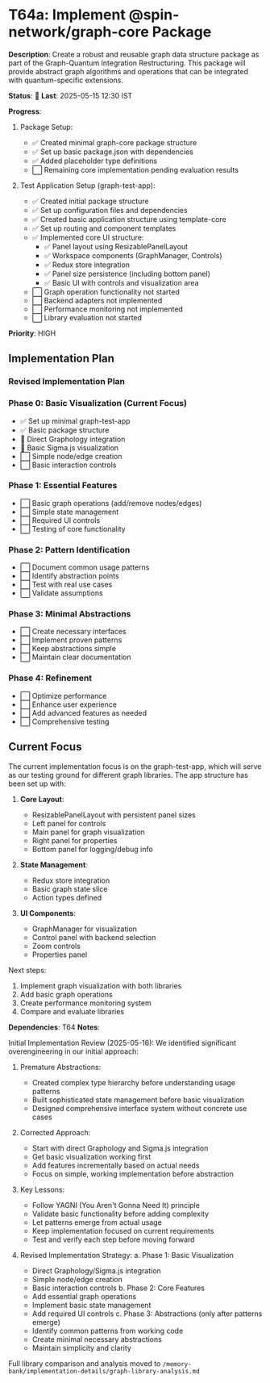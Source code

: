 # T64a: Implement @spin-network/graph-core Package

**Description**: Create a robust and reusable graph data structure package as part of the Graph-Quantum Integration Restructuring. This package will provide abstract graph algorithms and operations that can be integrated with quantum-specific extensions.

**Status**: 🔄 **Last**: 2025-05-15 12:30 IST

**Progress**:
1. Package Setup:
   - ✅ Created minimal graph-core package structure
   - ✅ Set up basic package.json with dependencies
   - ✅ Added placeholder type definitions
   - ⬜ Remaining core implementation pending evaluation results

2. Test Application Setup (graph-test-app):
   - ✅ Created initial package structure
   - ✅ Set up configuration files and dependencies
   - ✅ Created basic application structure using template-core
   - ✅ Set up routing and component templates
   - ✅ Implemented core UI structure:
     - ✅ Panel layout using ResizablePanelLayout
     - ✅ Workspace components (GraphManager, Controls)
     - ✅ Redux store integration
     - ✅ Panel size persistence (including bottom panel)
     - ✅ Basic UI with controls and visualization area
   - ⬜ Graph operation functionality not started
   - ⬜ Backend adapters not implemented
   - ⬜ Performance monitoring not implemented
   - ⬜ Library evaluation not started

**Priority**: HIGH

## Implementation Plan

### Revised Implementation Plan

### Phase 0: Basic Visualization (Current Focus)
- ✅ Set up minimal graph-test-app
- ✅ Basic package structure
- 🔄 Direct Graphology integration
- 🔄 Basic Sigma.js visualization
- ⬜ Simple node/edge creation
- ⬜ Basic interaction controls

### Phase 1: Essential Features
- ⬜ Basic graph operations (add/remove nodes/edges)
- ⬜ Simple state management
- ⬜ Required UI controls
- ⬜ Testing of core functionality

### Phase 2: Pattern Identification
- ⬜ Document common usage patterns
- ⬜ Identify abstraction points
- ⬜ Test with real use cases
- ⬜ Validate assumptions

### Phase 3: Minimal Abstractions
- ⬜ Create necessary interfaces
- ⬜ Implement proven patterns
- ⬜ Keep abstractions simple
- ⬜ Maintain clear documentation

### Phase 4: Refinement
- ⬜ Optimize performance
- ⬜ Enhance user experience
- ⬜ Add advanced features as needed
- ⬜ Comprehensive testing

## Current Focus

The current implementation focus is on the graph-test-app, which will serve as our testing ground for different graph libraries. The app structure has been set up with:

1. **Core Layout**:
   - ResizablePanelLayout with persistent panel sizes
   - Left panel for controls
   - Main panel for graph visualization
   - Right panel for properties
   - Bottom panel for logging/debug info

2. **State Management**:
   - Redux store integration
   - Basic graph state slice
   - Action types defined

3. **UI Components**:
   - GraphManager for visualization
   - Control panel with backend selection
   - Zoom controls
   - Properties panel

Next steps:
1. Implement graph visualization with both libraries
2. Add basic graph operations
3. Create performance monitoring system
4. Compare and evaluate libraries

**Dependencies**: T64
**Notes**: 

Initial Implementation Review (2025-05-16):
We identified significant overengineering in our initial approach:

1. Premature Abstractions:
   - Created complex type hierarchy before understanding usage patterns
   - Built sophisticated state management before basic visualization
   - Designed comprehensive interface system without concrete use cases

2. Corrected Approach:
   - Start with direct Graphology and Sigma.js integration
   - Get basic visualization working first
   - Add features incrementally based on actual needs
   - Focus on simple, working implementation before abstraction

3. Key Lessons:
   - Follow YAGNI (You Aren't Gonna Need It) principle
   - Validate basic functionality before adding complexity
   - Let patterns emerge from actual usage
   - Keep implementation focused on current requirements
   - Test and verify each step before moving forward

4. Revised Implementation Strategy:
   a. Phase 1: Basic Visualization
      - Direct Graphology/Sigma.js integration
      - Simple node/edge creation
      - Basic interaction controls
   b. Phase 2: Core Features
      - Add essential graph operations
      - Implement basic state management
      - Add required UI controls
   c. Phase 3: Abstractions (only after patterns emerge)
      - Identify common patterns from working code
      - Create minimal necessary abstractions
      - Maintain simplicity and clarity

Full library comparison and analysis moved to `/memory-bank/implementation-details/graph-library-analysis.md`